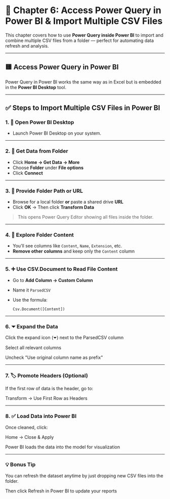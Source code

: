# 📘 Chapter 6: Access Power Query in Power BI & Import Multiple CSV Files

This chapter covers how to use **Power Query inside Power BI** to import and combine multiple CSV files from a folder — perfect for automating data refresh and analysis.

---

## 🟨 Access Power Query in Power BI

Power Query in Power BI works the same way as in Excel but is embedded in the **Power BI Desktop** tool.

---

## ✅ Steps to Import Multiple CSV Files in Power BI

### 1. 🚀 Open Power BI Desktop
- Launch Power BI Desktop on your system.

---

### 2. 📂 Get Data from Folder
- Click **Home → Get Data → More**
- Choose **Folder** under **File options**
- Click **Connect**

---

### 3. 🔗 Provide Folder Path or URL
- Browse for a local folder **or** paste a shared drive **URL**
- Click **OK** → Then click **Transform Data**

> This opens Power Query Editor showing all files inside the folder.

---

### 4. 🧱 Explore Folder Content
- You’ll see columns like `Content`, `Name`, `Extension`, etc.
- **Remove other columns** and keep only the `Content` column

---

### 5. ➕ Use CSV.Document to Read File Content
- Go to **Add Column → Custom Column**
- Name it `ParsedCSV`
- Use the formula:

  ```powerquery
  Csv.Document([Content])

---
  
### 6. ⏷ Expand the Data
Click the expand icon (⏷) next to the ParsedCSV column

Select all relevant columns

Uncheck "Use original column name as prefix"

---

### 7. 🏷️ Promote Headers (Optional)
If the first row of data is the header, go to:

Transform → Use First Row as Headers

---

### 8. ✅ Load Data into Power BI
Once cleaned, click:

Home → Close & Apply

Power BI loads the data into the model for visualization

---

### 💡 Bonus Tip
You can refresh the dataset anytime by just dropping new CSV files into the folder.

Then click Refresh in Power BI to update your reports
